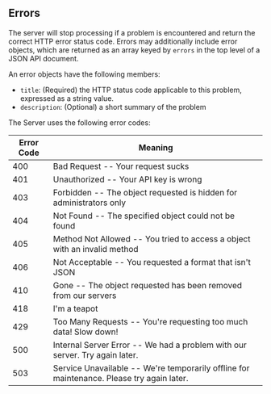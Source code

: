 ## Errors

The server will stop processing if a problem is encountered and return the correct
HTTP error status code.  Errors may additionally include error objects, which are
returned as an array keyed by `errors` in the top level of a JSON API document.

An error objects have the following members:

* `title`: (Required) the HTTP status code applicable to this problem, expressed as a
  string value.
* `description`: (Optional) a short summary of the problem

The Server uses the following error codes:

Error Code | Meaning
---------- | -------
400 | Bad Request -- Your request sucks
401 | Unauthorized -- Your API key is wrong
403 | Forbidden -- The object requested is hidden for administrators only
404 | Not Found -- The specified object could not be found
405 | Method Not Allowed -- You tried to access a object with an invalid method
406 | Not Acceptable -- You requested a format that isn't JSON
410 | Gone -- The object requested has been removed from our servers
418 | I'm a teapot
429 | Too Many Requests -- You're requesting too much data! Slow down!
500 | Internal Server Error -- We had a problem with our server. Try again later.
503 | Service Unavailable -- We're temporarily offline for maintenance. Please try again later.

